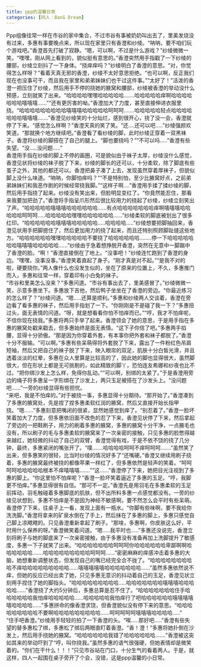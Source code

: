 ```yaml
---
title: ppp的温馨日常
categories: [同人：BanG Dream]
---
```


Ppp组像往常一样在市谷的家中集合，不过市谷有事被奶奶叫出去了，里美发烧没有过来，多惠有事要晚点来，所以现在家里只有香澄和纱绫。“呐呐，要不咱们玩个游戏吧。”香澄首先打破了寂静。“嗯，可以啊，不过是什么游戏？”纱绫微微一笑。“嘿嘿，刚从网上看到的，貌似挺有意思的。”香澄突然用手指戳了一下纱绫的腰部，纱绫立刻抖了一下身体。“挠痒痒吗？”纱绫明白了香澄的意思。“对，你觉得怎么样呀？”看着天真无邪的香澄，纱绫不太好意思拒绝。“也可以啊，反正我们现在也没事可干，而且我在家里和弟弟妹妹们也干过这件事。”“太好了！”活泼的香澄一把压住了纱绫，然后用手不停的挠她的腋窝和腰部，纱绫被香澄的举动没什么预感，立刻就笑了出来。“哈哈哈哈嘿嘿哈哈哈哈哈……\.哈哈哈哈哈痒啊哈哈哈哈哈哈哈嘻嘻嘻……”“还有更厉害的呦。”香澄加大了力度，甚至直接伸进衣服里挠。“哈哈哈哈哈哈哈哈哈嘻嘻嘻哈哈哈哈哈呵呵呵……\.哈哈哈哈哈轻点哈哈哈哈哈哈哈嘻嘻嘻……\.”香澄见纱绫笑的十分灿烂，感到很开心，挠了没一会，香澄就停了下来。“感觉怎么样啊？”香澄天真的笑了笑。“还…\.还可以吧…\.\.”纱绫强颜欢笑道。“那就换个地方继续吧。”香澄看了看纱绫的脚，此时纱绫正穿着一双黑袜子。香澄将纱绫的脚搭在了自己的腿上。“脚也要挠吗？”“不可以吗…\.\.”香澄有些失望。“没…\.\.没问题…\.\.”<br>香澄用手指在纱绫的脚上不停的画圈，可是貌似由于袜子太厚，纱绫没什么感觉，香澄见状将纱绫的袜子脱了下来，纱绫的脚长的还可以，十分柔软，除了脚底有些茧子之外，其他的都还可以。香澄把鼻子凑了上去，发现虽然穿着厚袜子，但貌似脚上没什么味道。“呐呐，你脚怕痒吗？”“不是特别怕，至少比腋窝好点，之前弟弟妹妹们和我恶作剧的时候经常挠我脚。”“这样子啊…\.”香澄用手揉了揉纱绫的脚，然后用手指挠了起来。纱绫没有笑出来，但脸明显变红了。“你竟然能忍住，那看来我要加把劲了。”香澄将手指呈爪形然后很比较用力的挠起了纱绫，纱绫立刻笑出了声。“哈哈哈哈哈嘻嘻嘻哈哈哈哈哈哈……有点哈哈哈哈哈哈哈痒啊嘻嘻嘻哈哈哈哈哈呵呵呵…\.\.哈哈哈哈哈嘿嘿哈哈哈哈哈哈……”纱绫柔软的脚底被划出了很多红印。“哈哈哈哈哈哈嘻嘻嘻哈哈哈哈哈…\.\.哈哈哈哈…\.\.”纱绫想要把脚抽回来，香澄见状用手把脚摁住了，然后更加用力的挠了起来，而且还特别照顾脚趾缝这些地方。“哈哈哈哈哈哈嘿嘿哈哈哈哈哈不要挠了哈哈哈哈哈哈……\.\.停一下哈哈哈哈哈哈哈嘻嘻嘻哈哈哈哈哈……”纱绫由于急着想挣脱开香澄，突然在无意中一脚踹中了香澄的脸。“啊！”香澄直接倒在了地上。“没事吧！”纱绫连忙跑到了香澄的身边。“嘿嘿，没事没事。”香澄笑着直起了身子。“刚才真是对不起。”“是我不对的啦，硬要挠你。”两人像什么也没发生似的，坐在了原来的位置上，不久，多惠推门而入，多惠和往常一样，穿着印有小白兔的袜子。<br>“市谷和里美怎么没来？”多惠问道。“市谷有事出去了，里美感冒了。”纱绫微微一笑，示意多惠坐下。多惠放下吉他，然后鸭子坐坐在了香澄的旁边。“你最近练习的怎么样了？”纱绫问道。“嗯…\.\.还算是顺利。”多惠和纱绫两人交谈着，香澄在旁边看了看多惠的袜子，然后用手指划了一下。“你刚刚是不是碰了我一下？”多惠扭过头，面无表情的问道。“呀，就是想看看你怕不怕痒而已。”“哼，我才不怕痒呢，不信你现在挠我。”多惠将两只手举了起来。香澄领会了她的意思，于是用手指在多惠的腋窝处戳来戳去，但多惠始终是面无表情。“这下子你信了吧。”多惠两手掐腰，显得十分骄傲。“那是因为你穿着外套，有本事你把外套和袜子都脱了。”香澄十分不服输。“可以啊。”多惠有些呆萌得将外套脱了下来，露出了一件粉红色吊肩短袖，然后又把自己的袜子脱了下来，映入眼帘的双足，肌肤十分白皙光滑，并且透着淡淡的红晕，多惠在众人里算是比较高的了，因此她的脚也显得很大，虽然脚很大，但在形状上都是无可挑剔的，如此精致的脚丫，恐怕连友希娜和纱夜也比不过。“把你绑沙发上怎么样，免得你乱动。”“可以啊，别绑的太紧了。”于是香澄用旁边的绳子将多惠呈一字形绑在了沙发上，两只玉足被搭在了沙发头上。“没问题吧……”一旁的纱绫显得有些担忧。<br>“来吧，我是不怕痒的。”对于被挠一事，多惠显得十分期待。“那开始了。”香澄凑到了多惠的腋窝处，先是捏了捏多惠柔软红润的腋窝，然后又直接开始长指甲挠。“嗯……”多惠刻意把嘴闭的很紧，显然她感觉到痒了。“别忍着了。”香澄一脸坏笑着加大了力度，但多惠依旧面不改色的忍了下来，香澄见状停了下来，然后拿起了旁边的一把鞋刷子，用力的刷着多惠的腋窝，多惠的腋窝十分干净，一点腋毛也没有，所以刷子的毛与多惠柔软的腋窝来了一次亲密的接触，只见多惠的脸憋得越来越红，她轻微的抖动了自己的双臂，香澄觉得有戏，于是不依不饶的挠了几分钟，最终，多惠紧闭的嘴张开了。“噗……\.哈哈哈哈呵呵不痒呵呵呵……\.”虽然笑了出来，但多惠笑的很轻，比当时纱绫的情况好多了“还嘴硬。”香澄又继续用刷子挠着，多惠的腋窝最终被挠的都像苹果一样红了，但多惠依然是轻声的笑着。“呵呵呵呵哈哈哈哈哈根本不痒嘻嘻嘻……\.”“这……”香澄停了下来，她把目光注视到了多惠的脚上。“你这里怕不怕痒呢？”香澄一脸坏笑着逼近了多惠的玉足。“哼，我脚更不怕痒。”多惠显得很有自信。“那可不一定。”香澄先是用羽毛在多惠柔软的玉足前挥动，羽毛触碰着多惠脚底的肌肤，但不出所料多惠一点感觉都没有。一旁的纱绫见状想到，多惠不怕痒是不是因为神经不敏感啊，要不然怎么会平时有些呆萌。香澄停了下来，往桌子上一看，发现上面有一瓶水。“你脚有些味啊，要不我给你洗洗脚。”香澄将拿来的矿泉水倒在了手上，然后抹在了多惠的脚上，多惠只感觉自己脚上凉飕飕的。只见香澄重新拿起了刷子。“那啥，多惠啊，你皮肤这么好，平时用什么保养的呀。”香澄微笑着问道。“嗯…\.\.我平时也…\.\.”多惠还没说完，香澄立刻将刷子与她的脚底来了一次亲密接触，由于多惠没有准备再加上洗脚提升了敏感度，多惠一下子就笑了出来。“哈哈哈哈哈哈哈呵呵呵你哈哈哈哈哈哈卑鄙啊啊哈哈哈哈哈哈……\.哈哈哈哈哈哈哈哈哈呵呵呵……”密密麻麻的痒感冲击着多惠的大脑，她想重新调整状态，但发现自己的嘴已经完全合不拢了。“哈哈哈哈哈哈哈哈哈不痒哈哈哈哈哈哈哈哈哈……嘻嘻嘻嘻嘻哈哈哈哈哈哈哈……”虽然多惠依然说不痒，但她的反应已经出卖了她，只见多惠无意识的抖动着自己的玉足，香澄见状立刻用手捏住了她的脚指头。“哈哈哈哈哈哈哈哈哈…\.\.哈哈哈哈哈哈哈嘻嘻嘻哈哈哈哈哈……”香澄挠了大约5分钟后，多惠总算是忍不住了。“哈哈哈哈哈哈哈住手哈哈哈哈哈哈我怕痒哈哈哈哈哈……哈哈哈哈哈我怕痒行了吧哈哈哈哈哈哈嘻嘻嘻嘻嘻哈哈哈哈……”多惠拼命的像香澄求饶，但香澄貌似没有停下来的意思。“哈哈哈哈哈哈哈哈哈不要啊哈哈哈哈哈哈哈哈哈……呵呵呵呵呵嘻嘻嘻哈哈哈哈…\.\.”<br>“住手吧香澄。”纱绫用手轻轻的拍了一下香澄的头。“唉…\.\.那好吧…\.\.”香澄有些失望的替多惠松了绑，多惠松了绑后两眼直盯着香澄。“香！澄！”多惠将她扑倒在沙发上，然后用手挠她的腋窝。“哈哈哈哈哈哈我错了哈哈哈哈哈哈……\.”香澄被这突如其来的举动吓到了“哼，叫你挠我。”虽然多惠的语气很强硬，但她表情却是微笑着的。“你们在干什么！！！”只见市谷站在门口，十分生气的看着两人。于是，就这样，四人一起围在桌子旁开了个会，没错，这是ppp温馨的小日常。